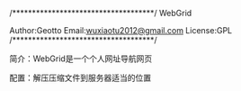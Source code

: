 /************************************/
            WebGrid

Author:Geotto
Email:wuxiaotu2012@gmail.com
License:GPL
/************************************/

简介：WebGrid是一个个人网址导航网页

配置：解压压缩文件到服务器适当的位置
